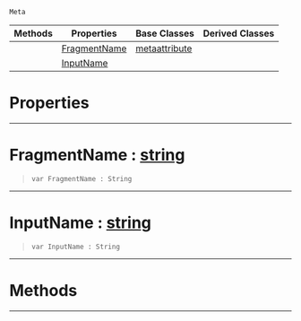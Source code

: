  `Meta`

|Methods|Properties|Base Classes|Derived Classes|
|---|---|---|---|
| |[FragmentName](metashaderinput.md#fragmentname-zilch-engine)|[metaattribute](metaattribute.md)| |
| |[InputName](metashaderinput.md#inputname-zilch-engine-do)| | |


 #  Properties


---  
 #  FragmentName : [string](../nada_base_types/string.md)

> 
> ```TS:Nada
> var FragmentName : String


---  
 #  InputName : [string](../nada_base_types/string.md)

> 
> ```TS:Nada
> var InputName : String


---  
 #  Methods


---  
 

 